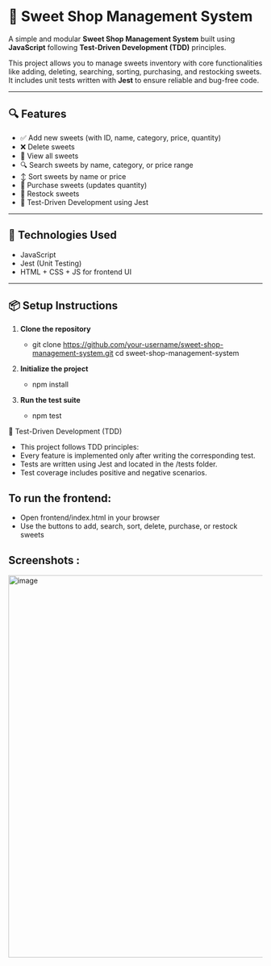 # 🧁 Sweet Shop Management System

A simple and modular **Sweet Shop Management System** built using **JavaScript** following **Test-Driven Development (TDD)** principles.

This project allows you to manage sweets inventory with core functionalities like adding, deleting, searching, sorting, purchasing, and restocking sweets. It includes unit tests written with **Jest** to ensure reliable and bug-free code.

---

## 🔍 Features

- ✅ Add new sweets (with ID, name, category, price, quantity)
- ❌ Delete sweets
- 📄 View all sweets
- 🔍 Search sweets by name, category, or price range
- ↕️ Sort sweets by name or price
- 🛒 Purchase sweets (updates quantity)
- 🔁 Restock sweets
- 🧪 Test-Driven Development using Jest

---

## 📁 Technologies Used

- JavaScript
- Jest (Unit Testing)
- HTML + CSS + JS for frontend UI

---

## 📦 Setup Instructions

1. **Clone the repository**
   - git clone https://github.com/your-username/sweet-shop-management-system.git
   cd sweet-shop-management-system
   
2. **Initialize the project**
   - npm install

4. **Run the test suite**
   - npm test

🧪 Test-Driven Development (TDD)
- This project follows TDD principles:
- Every feature is implemented only after writing the corresponding test.
- Tests are written using Jest and located in the /tests folder.
- Test coverage includes positive and negative scenarios.


## To run the frontend:
   - Open frontend/index.html in your browser
   - Use the buttons to add, search, sort, delete, purchase, or restock sweets

## Screenshots : 

   <img width="1918" height="758" alt="image" src="https://github.com/user-attachments/assets/1d138eae-da77-4abb-bac3-eef933523799" />

